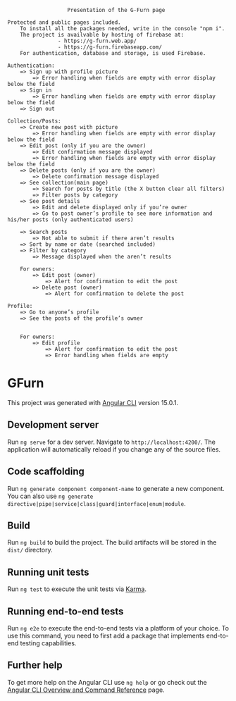                        Presentation of the G-Furn page

    Protected and public pages included.
        To install all the packages needed, write in the console "npm i".
        The project is availvable by hosting of firebase at: 
                    - https://g-furn.web.app/
                    - https://g-furn.firebaseapp.com/
        For authentication, database and storage, is used Firebase.

    Authentication:
	    => Sign up with profile picture
    		=> Error handling when fields are empty with error display below the field
    	=> Sign in
    		=> Error handling when fields are empty with error display below the field	
    	=> Sign out

    Collection/Posts:
    	=> Create new post with picture
    		=> Error handling when fields are empty with error display below the field	
    	=> Edit post (only if you are the owner)
    		=> Edit confirmation message displayed
    		=> Error handling when fields are empty with error display below the field	
    	=> Delete posts (only if you are the owner)
    		=> Delete confirmation message displayed
    	=> See collection(main page)
    		=> Search for posts by title (the X button clear all filters)
    		=> Filter posts by category
    	=> See post details
    		=> Edit and delete displayed only if you’re owner
    		=> Go to post owner’s profile to see more information and his/her posts (only authenticated users)

    	=> Search posts
    		=> Not able to submit if there aren’t results
    	=> Sort by name or date (searched included)
    	=> Filter by category
    		=> Message displayed when the aren’t results

    	For owners: 
    		=> Edit post (owner)
    			=> Alert for confirmation to edit the post
    		=> Delete post (owner)
	    		=> Alert for confirmation to delete the post

    Profile: 
    	=> Go to anyone’s profile
    	=> See the posts of the profile’s owner

	
    	For owners:
    		=> Edit profile
	    		=> Alert for confirmation to edit the post
	    		=> Error handling when fields are empty



# GFurn

This project was generated with [Angular CLI](https://github.com/angular/angular-cli) version 15.0.1.

## Development server

Run `ng serve` for a dev server. Navigate to `http://localhost:4200/`. The application will automatically reload if you change any of the source files.

## Code scaffolding

Run `ng generate component component-name` to generate a new component. You can also use `ng generate directive|pipe|service|class|guard|interface|enum|module`.

## Build

Run `ng build` to build the project. The build artifacts will be stored in the `dist/` directory.

## Running unit tests

Run `ng test` to execute the unit tests via [Karma](https://karma-runner.github.io).

## Running end-to-end tests

Run `ng e2e` to execute the end-to-end tests via a platform of your choice. To use this command, you need to first add a package that implements end-to-end testing capabilities.

## Further help

To get more help on the Angular CLI use `ng help` or go check out the [Angular CLI Overview and Command Reference](https://angular.io/cli) page.
